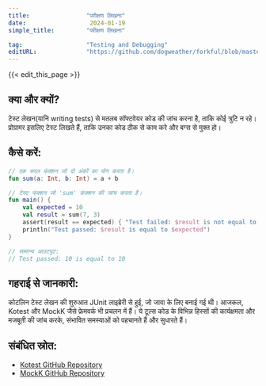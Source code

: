 ```yaml
---
title:                "परीक्षण लिखना"
date:                  2024-01-19
simple_title:         "परीक्षण लिखना"

tag:                  "Testing and Debugging"
editURL:              "https://github.com/dogweather/forkful/blob/master/content/hi/kotlin/writing-tests.md"
---
```


{{< edit_this_page >}}

## क्या और क्यों?
टेस्ट लेखन(यानि writing tests) से मतलब सॉफ्टवेयर कोड की जांच करना है, ताकि कोई त्रुटि न रहे। प्रोग्रामर इसलिए टेस्ट लिखते हैं, ताकि उनका कोड ठीक से काम करे और बग्स से मुक्त हो।

## कैसे करें:
```kotlin
// एक सरल फंक्शन जो दो अंकों का योग करता है।
fun sum(a: Int, b: Int) = a + b

// टेस्ट फंक्शन जो 'sum' फ़ंक्शन की जांच करता है।
fun main() {
    val expected = 10
    val result = sum(7, 3)
    assert(result == expected) { "Test failed: $result is not equal to $expected" }
    println("Test passed: $result is equal to $expected")
}

// सामान्य आउटपुट:
// Test passed: 10 is equal to 10
```

## गहराई से जानकारी:
कोटलिन टेस्ट लेखन की शुरुआत JUnit लाइब्रेरी से हुई, जो जावा के लिए बनाई गई थी। आजकल, Kotest और MockK जैसे फ्रेमवर्क भी प्रचलन में हैं। ये टूल्स कोड के विभिन्न हिस्सों की कार्यक्षमता और मजबूती की जांच करके, संभावित समस्याओं को पहचानते हैं और सुधारते हैं। 

## संबंधित स्रोत:
- [Kotest GitHub Repository](https://github.com/kotest/kotest)
- [MockK GitHub Repository](https://github.com/mockk/mockk)
